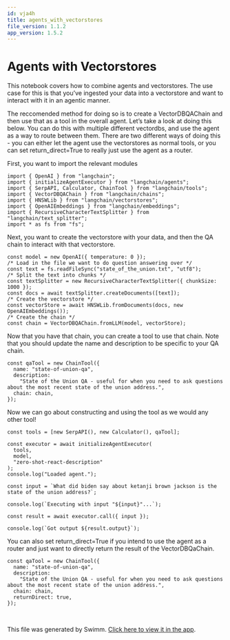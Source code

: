 ```yaml
---
id: vja4h
title: agents_with_vectorstores
file_version: 1.1.2
app_version: 1.5.2
---
```


# Agents with Vectorstores

This notebook covers how to combine agents and vectorstores. The use case for this is that you’ve ingested your data into a vectorstore and want to interact with it in an agentic manner.

The reccomended method for doing so is to create a VectorDBQAChain and then use that as a tool in the overall agent. Let’s take a look at doing this below. You can do this with multiple different vectordbs, and use the agent as a way to route between them. There are two different ways of doing this - you can either let the agent use the vectorstores as normal tools, or you can set return\_direct=True to really just use the agent as a router.

First, you want to import the relevant modules

```
import { OpenAI } from "langchain";
import { initializeAgentExecutor } from "langchain/agents";
import { SerpAPI, Calculator, ChainTool } from "langchain/tools";
import { VectorDBQAChain } from "langchain/chains";
import { HNSWLib } from "langchain/vectorstores";
import { OpenAIEmbeddings } from "langchain/embeddings";
import { RecursiveCharacterTextSplitter } from "langchain/text_splitter";
import * as fs from "fs";
```

Next, you want to create the vectorstore with your data, and then the QA chain to interact with that vectorstore.

```
const model = new OpenAI({ temperature: 0 });
/* Load in the file we want to do question answering over */
const text = fs.readFileSync("state_of_the_union.txt", "utf8");
/* Split the text into chunks */
const textSplitter = new RecursiveCharacterTextSplitter({ chunkSize: 1000 });
const docs = await textSplitter.createDocuments([text]);
/* Create the vectorstore */
const vectorStore = await HNSWLib.fromDocuments(docs, new OpenAIEmbeddings());
/* Create the chain */
const chain = VectorDBQAChain.fromLLM(model, vectorStore);
```

Now that you have that chain, you can create a tool to use that chain. Note that you should update the name and description to be specific to your QA chain.

```
const qaTool = new ChainTool({
  name: "state-of-union-qa",
  description:
    "State of the Union QA - useful for when you need to ask questions about the most recent state of the union address.",
  chain: chain,
});
```

Now we can go about constructing and using the tool as we would any other tool!

```
const tools = [new SerpAPI(), new Calculator(), qaTool];

const executor = await initializeAgentExecutor(
  tools,
  model,
  "zero-shot-react-description"
);
console.log("Loaded agent.");

const input = `What did biden say about ketanji brown jackson is the state of the union address?`;

console.log(`Executing with input "${input}"...`);

const result = await executor.call({ input });

console.log(`Got output ${result.output}`);
```

You can also set return\_direct=True if you intend to use the agent as a router and just want to directly return the result of the VectorDBQaChain.

```
const qaTool = new ChainTool({
  name: "state-of-union-qa",
  description:
    "State of the Union QA - useful for when you need to ask questions about the most recent state of the union address.",
  chain: chain,
  returnDirect: true,
});
```

<br/>

This file was generated by Swimm. [Click here to view it in the app](/repos/Z2l0aHViJTNBJTNBbGFuZ2NoYWluanMlM0ElM0FtbWl6dXRhbmk=/docs/vja4h).
